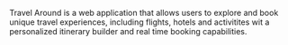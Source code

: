 Travel Around is a web application that allows users to explore and book unique travel experiences, including flights, hotels and activitites wit a personalized itinerary builder and real time booking capabilities.
